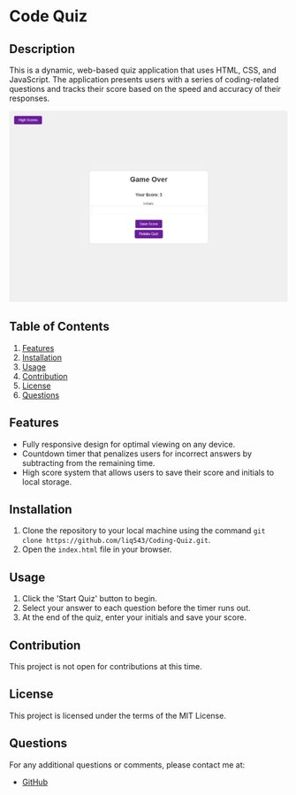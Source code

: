 # Code Quiz

## Description

This is a dynamic, web-based quiz application that uses HTML, CSS, and JavaScript. The application presents users with a series of coding-related questions and tracks their score based on the speed and accuracy of their responses.

![Project Image](./assets/images/project-image.png)

## Table of Contents

1. [Features](#features)
2. [Installation](#installation)
3. [Usage](#usage)
4. [Contribution](#contribution)
5. [License](#license)
6. [Questions](#questions)

## Features

* Fully responsive design for optimal viewing on any device.
* Countdown timer that penalizes users for incorrect answers by subtracting from the remaining time.
* High score system that allows users to save their score and initials to local storage.

## Installation

1. Clone the repository to your local machine using the command `git clone https://github.com/liq543/Coding-Quiz.git`.
2. Open the `index.html` file in your browser.

## Usage

1. Click the 'Start Quiz' button to begin.
2. Select your answer to each question before the timer runs out.
3. At the end of the quiz, enter your initials and save your score.

## Contribution

This project is not open for contributions at this time.

## License

This project is licensed under the terms of the MIT License.

## Questions

For any additional questions or comments, please contact me at:

* [GitHub](https://github.com/liq543)
